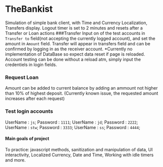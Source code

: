 # TheBankist
Simulation of simple bank client, with Time and Currency Localization, Transfers display. Logout timer is set to 2 minutes and resets after a Transfer or Loan actions
###Transfer
Input on of the test accounts in `Transfer to` field(not accepting the currently logged account), and set the amount in `Amount` field.
Transfer will appear in transfers field and can be confirmed by logging in as the receiver account. 
*Currently no implementation of DataBase so expect data reset if page is reloaded. Account testing can be done without a reload atm, simply input the credentiels in
login fields.

### Request Loan
Amount can be added to current balance by adding an ammount not higher than 10% of highest deposit. (Currently known issue, the requested amount increases after each request)

### Test login accounts
UserName : `js`; 
Password : `1111`; 
UserName : `jd`; 
Password : `2222`; 
UserName : `stw`; 
Password : `3333`; 
UserName : `ss`; 
Password : `4444`; 

#### Main goals of project
To practice: javascript methods, sanitization and manipulation of data, UI interactivity, Localized Currency, Date and Time, Working with idle timers and more.
